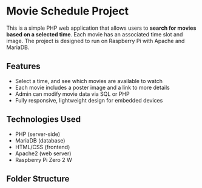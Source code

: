 # Movie Schedule Project

This is a simple PHP web application that allows users to **search for movies based on a selected time**. Each movie has an associated time slot and image. The project is designed to run on Raspberry Pi with Apache and MariaDB.

## Features

- Select a time, and see which movies are available to watch
- Each movie includes a poster image and a link to more details
- Admin can modify movie data via SQL or PHP
- Fully responsive, lightweight design for embedded devices

## Technologies Used

- PHP (server-side)
- MariaDB (database)
- HTML/CSS (frontend)
- Apache2 (web server)
- Raspberry Pi Zero 2 W

## Folder Structure

